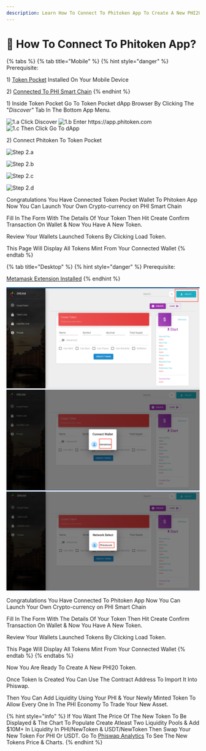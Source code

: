 ```yaml
---
description: Learn How To Connect To Phitoken App To Create A New PHI20 Token.
---
```


# 🎇 How To Connect To Phitoken App?

{% tabs %}
{% tab title="Mobile" %}
{% hint style="danger" %}
Prerequisite:&#x20;

1\) [Token Pocket](https://www.tokenpocket.pro/) Installed On Your Mobile Device&#x20;

2\)  [Connected To PHI Smart Chain](../../use-phi-smart-chain/compatible-wallets/additional-wallets-setup/token-pocket-setup.md)
{% endhint %}

1\) Inside Token Pocket Go To Token Pocket dApp Browser By Clicking The "_Discover"_ Tab In The Bottom App Menu.

![1.a Click Discover](../../.gitbook/assets/IMG\_31B67C9812BC-1.jpeg) ![1.b Enter https://app.phitoken.com ](../../.gitbook/assets/IMG\_5508.jpg) ![ 1.c Then Click Go To dApp](../../.gitbook/assets/IMG\_5509.jpg)

2\) Connect Phitoken To Token Pocket



![Step 2.a](../../.gitbook/assets/IMG\_4397.jpg)

![Step 2.b](../../.gitbook/assets/IMG\_4398.jpg)

![Step 2.c](../../.gitbook/assets/IMG\_4399.jpg)

![Step 2.d](../../.gitbook/assets/IMG\_4400.jpg)

Congratulations You Have Connected Token Pocket Wallet To Phitoken App Now You Can Launch Your Own Crypto-currency on PHI Smart Chain

Fill In The Form With The Details Of Your Token Then Hit Create Confirm Transaction On Wallet & Now You Have A New Token.

Review Your Wallets Launched Tokens By Clicking Load Token.

This Page Will Display All Tokens Mint From Your Connected Wallet
{% endtab %}

{% tab title="Desktop" %}
{% hint style="danger" %}
Prerequisite:

[Metamask Extension Installed](../../use-phi-smart-chain/compatible-wallets/additional-wallets-setup/metamask-setup/install-metamask.md)
{% endhint %}

![Step 1](<../../.gitbook/assets/Screen Shot 2022-05-28 at 12.47.26 PM (1).png>) ![Step 2](<../../.gitbook/assets/Screen Shot 2022-05-28 at 12.47.35 PM (1).png>) ![Step 3](<../../.gitbook/assets/Screen Shot 2022-05-28 at 12.47.43 PM.png>)

Congratulations You Have Connected To Phitoken App Now You Can Launch Your Own Crypto-currency on PHI Smart Chain

Fill In The Form With The Details Of Your Token Then Hit Create Confirm Transaction On Wallet & Now You Have A New Token.

Review Your Wallets Launched Tokens By Clicking Load Token.

This Page Will Display All Tokens Mint From Your Connected Wallet
{% endtab %}
{% endtabs %}

Now You Are Ready To Create A New PHI20 Token.&#x20;

Once Token Is Created You Can Use The Contract Address To Import It Into Phiswap.

Then You Can Add Liquidity Using Your PHI & Your Newly Minted Token To Allow Every One In The PHI Economy To Trade Your New Asset.&#x20;

{% hint style="info" %}
If You Want The Price Of The New Token To Be Displayed & The Chart To Populate Create Atleast Two Liquidity Pools & Add $10M+ In  Liquidity In PHI/NewToken & USDT/NewToken Then Swap Your New Token For PHI Or USDT. Go To [Phiswap Analytics](https://info.phiswap.com) To See The New Tokens Price & Charts.&#x20;
{% endhint %}
